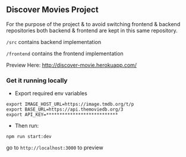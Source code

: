 ## Discover Movies Project
For the purpose of the project & to avoid switching frontend & backend repositories both backend & frontend are kept in this same repository.

`/src` contains backend implementation

`/frontend` contains the frontend implementation

Preview Here: http://discover-movie.herokuapp.com/

### Get it running locally

* Export required env variables
```shell
export IMAGE_HOST_URL=https://image.tmdb.org/t/p
export BASE_URL=https://api.themoviedb.org/3
export API_KEY=***************************
```
* Then run:
```shell
npm run start:dev
```
go to `http://localhost:3000` to preview